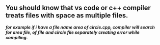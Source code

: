 ## You should know that vs code or c++ compiler treats files with space as multiple files.


***for example if i have a file name area of circle.cpp, compiler will search for area file, of file and circle file separately creating error while compiling.***